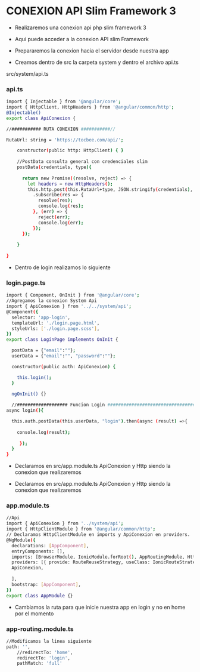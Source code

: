 # CONEXION API Slim Framework 3 

- Realizaremos una conexion api php slim framework 3
- Aqui puede acceder a la conexion API slim Framework

- Prepararemos la conexion hacia el servidor desde nuestra app
- Creamos dentro de src la carpeta system y dentro el archivo api.ts

src/system/api.ts


### api.ts
```sh
import { Injectable } from '@angular/core';
import { HttpClient, HttpHeaders } from '@angular/common/http';
@Injectable()
export class ApiConexion {

//########### RUTA CONEXION ###########//

RutaUrl: string = 'https://tocbee.com/api/';

    constructor(public http: HttpClient) { }
  
    //PostData consulta general con credenciales slim
    postData(credentials, type){
  
      return new Promise((resolve, reject) => {
        let headers = new HttpHeaders();
        this.http.post(this.RutaUrl+type, JSON.stringify(credentials), {headers: headers})
          .subscribe(res => {
            resolve(res);
            console.log(res);
          }, (err) => {
            reject(err);
            console.log(err);
          });
      });
  
    }
  
}
```

- Dentro de login realizamos lo siguiente


### login.page.ts
```sh
import { Component, OnInit } from '@angular/core';
//Agregamos la conexion System Api
import { ApiConexion } from '../../system/api';
@Component({
  selector: 'app-login',
  templateUrl: './login.page.html',
  styleUrls: ['./login.page.scss'],
})
export class LoginPage implements OnInit {

  postData = {"email":""};
  userData = {"email":"", "password":""};

  constructor(public auth: ApiConexion) { 

    this.login();
  }
  
  ngOnInit() {}

  //################### Funcion Login ################################# //
async login(){

  this.auth.postData(this.userData, "login").then(async (result) =>{
    
    console.log(result);
     
     });
  }
}
```

- Declaramos en src/app.module.ts ApiConexion y Http siendo la conexion que realizaremos


- Declaramos en src/app.module.ts ApiConexion y Http siendo la conexion que realizaremos

### app.module.ts

```sh
//Api
import { ApiConexion } from '../system/api';
import { HttpClientModule } from '@angular/common/http';
// Declaramos HttpClientModule en imports y ApiConexion en providers.
@NgModule({
  declarations: [AppComponent],
  entryComponents: [],
  imports: [BrowserModule, IonicModule.forRoot(), AppRoutingModule, HttpClientModule],
  providers: [{ provide: RouteReuseStrategy, useClass: IonicRouteStrategy },
  ApiConexion,
  
  ],
  bootstrap: [AppComponent],
})
export class AppModule {}
```

- Cambiamos la ruta para que inicie nuestra app en login y no en home por el momento

### app-routing.module.ts

```sh
//Modificamos la linea siguiente
path: '',
    //redirectTo: 'home',
    redirectTo: 'login',
    pathMatch: 'full'

```